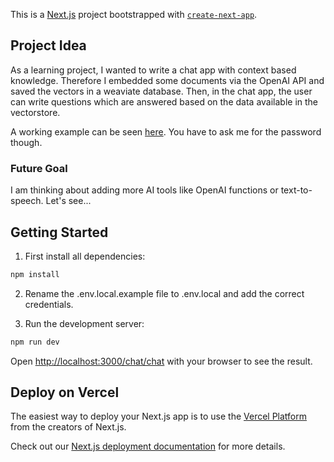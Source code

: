 This is a [Next.js](https://nextjs.org/) project bootstrapped with [`create-next-app`](https://github.com/vercel/next.js/tree/canary/packages/create-next-app).

## Project Idea
As a learning project, I wanted to write a chat app with context based knowledge.
Therefore I embedded some documents via the OpenAI API and saved the vectors in a weaviate
database. Then, in the chat app, the user can write questions which are answered based on the data
available in the vectorstore. 

A working example can be seen [here](https://next-embeddings.vercel.app/chat/chat). You have to ask me for the password though.

### Future Goal
I am thinking about adding more AI tools like OpenAI functions or text-to-speech. Let's see...

## Getting Started
1. First install all dependencies:
```bash
npm install
```

2. Rename the .env.local.example file to .env.local and add the correct credentials.

3. Run the development server:

```bash
npm run dev
```

Open [http://localhost:3000/chat/chat](http://localhost:3000/chat/chat) with your browser to see the result.

## Deploy on Vercel

The easiest way to deploy your Next.js app is to use the [Vercel Platform](https://vercel.com/new?utm_medium=default-template&filter=next.js&utm_source=create-next-app&utm_campaign=create-next-app-readme) from the creators of Next.js.

Check out our [Next.js deployment documentation](https://nextjs.org/docs/deployment) for more details.
